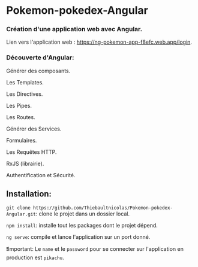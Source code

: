 
# Pokemon-pokedex-Angular


### Création d'une application web avec Angular. 
Lien vers l'application web : https://ng-pokemon-app-f8efc.web.app/login.

### Découverte d'Angular:

Générer des composants.

Les Templates.

Les Directives.

Les Pipes.

Les Routes.

Générer des Services.

Formulaires.

Les Requêtes HTTP.

RxJS (librairie).

Authentification et Sécurité.

## Installation:
```git clone https://github.com/Thiebaultnicolas/Pokemon-pokedex-Angular.git```: clone le projet dans un dossier local.

```npm install```: installe tout les packages dont le projet dépend.

```ng serve```: compile et lance l'application sur un port donné.

❗Important: Le ```name``` et le ```password``` pour se connecter sur l'application en production est ```pikachu```.



